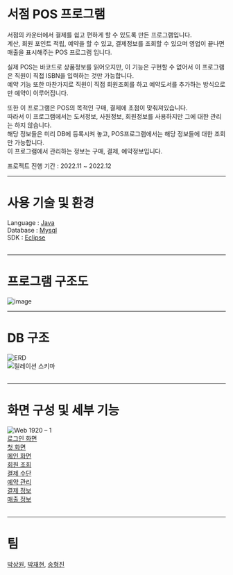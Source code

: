# 서점 POS 프로그램

서점의 카운터에서 결제를 쉽고 편하게 할 수 있도록 만든 프로그램입니다.  
계산, 회원 포인트 적립, 예약을 할 수 있고, 결제정보를 조회할 수 있으며 영업이 끝나면 매출을 표시해주는 POS 프로그램 입니다.  

실제 POS는 바코드로 상품정보를 읽어오지만, 이 기능은 구현할 수 없어서 이 프로그램은 직원이 직접 ISBN을 입력하는 것만 가능합니다.  
예약 기능 또한 마찬가지로 직원이 직접 회원조회를 하고 예약도서를 추가하는 방식으로만 예약이 이루어집니다.  

또한 이 프로그램은 POS의 목적인 구매, 결제에 초점이 맞춰져있습니다.  
따라서 이 프로그램에서는 도서정보, 사원정보, 회원정보를 사용하지만 그에 대한 관리는 하지 않습니다.   
해당 정보들은 미리 DB에 등록시켜 놓고, POS프로그램에서는 해당 정보들에 대한 조회만 가능합니다.  
이 프로그램에서 관리하는 정보는 구매, 결제, 예약정보입니다.  

프로젝트 진행 기간 : 2022.11 ~ 2022.12
<br>

------

# 사용 기술 및 환경
Language : <a href="https://www.java.com/ko/">Java</a>  
Database : <a href="https://www.mysql.com/">Mysql</a>  
SDK : <a href="https://eclipseide.org/">Eclipse</a>  
<br>

------

# 프로그램 구조도
![image](https://github.com/yuzy1022/Book-Store-POS/assets/112682861/4489f3cc-a51a-4f39-b25c-24230bad4d2c)
<br>

------

# DB 구조
![ERD](https://github.com/yuzy1022/Book-Store-POS/assets/112682861/7345e45c-1ed5-41e6-b3ae-5e5146610792)  
![릴레이션 스키마](https://github.com/yuzy1022/Book-Store-POS/assets/112682861/5a3cd7e2-79a9-419f-a486-1ce9fd7e4216)  
<br>

------

# 화면 구성 및 세부 기능
![Web 1920 – 1](https://github.com/yuzy1022/Book-Store-POS/assets/112682861/2ee457da-2a38-454c-a3ea-44f2a5104e0d)  
<a href="https://github.com/yuzy1022/Book-Store-POS/wiki/%ED%99%94%EB%A9%B4-%EB%B0%8F-%EC%84%B8%EB%B6%80-%EA%B8%B0%EB%8A%A5#%EB%A1%9C%EA%B7%B8%EC%9D%B8-%ED%99%94%EB%A9%B4">로그인 화면</a>  
<a href="https://github.com/yuzy1022/Book-Store-POS/wiki/%ED%99%94%EB%A9%B4-%EB%B0%8F-%EC%84%B8%EB%B6%80-%EA%B8%B0%EB%8A%A5#%EC%B2%AB-%ED%99%94%EB%A9%B4">첫 화면</a>  
<a href="https://github.com/yuzy1022/Book-Store-POS/wiki/%ED%99%94%EB%A9%B4-%EB%B0%8F-%EC%84%B8%EB%B6%80-%EA%B8%B0%EB%8A%A5#%EB%A9%94%EC%9D%B8-%ED%99%94%EB%A9%B4">메인 화면</a>  
<a href="https://github.com/yuzy1022/Book-Store-POS/wiki/%ED%99%94%EB%A9%B4-%EB%B0%8F-%EC%84%B8%EB%B6%80-%EA%B8%B0%EB%8A%A5#%ED%9A%8C%EC%9B%90-%EC%A1%B0%ED%9A%8C">회원 조회</a>  
<a href="https://github.com/yuzy1022/Book-Store-POS/wiki/%ED%99%94%EB%A9%B4-%EB%B0%8F-%EC%84%B8%EB%B6%80-%EA%B8%B0%EB%8A%A5#%EA%B2%B0%EC%A0%9C-%EC%88%98%EB%8B%A8">결제 수단</a>  
<a href="https://github.com/yuzy1022/Book-Store-POS/wiki/%ED%99%94%EB%A9%B4-%EB%B0%8F-%EC%84%B8%EB%B6%80-%EA%B8%B0%EB%8A%A5#%EC%98%88%EC%95%BD-%EA%B4%80%EB%A6%AC">예약 관리</a>  
<a href="https://github.com/yuzy1022/Book-Store-POS/wiki/%ED%99%94%EB%A9%B4-%EB%B0%8F-%EC%84%B8%EB%B6%80-%EA%B8%B0%EB%8A%A5#%EA%B2%B0%EC%A0%9C%EC%A0%95%EB%B3%B4">결제 정보</a>  
<a href="https://github.com/yuzy1022/Book-Store-POS/wiki/%ED%99%94%EB%A9%B4-%EB%B0%8F-%EC%84%B8%EB%B6%80-%EA%B8%B0%EB%8A%A5#%EB%A7%A4%EC%B6%9C-%EC%A0%95%EB%B3%B4">매출 정보</a>  
<br>

------

# 팀
<a href="https://github.com/yuzy1022">박상원</a>, <a href="https://github.com/DapsipniPotato">박재현</a>, <a href="https://github.com/SongHyeongJin">송형진</a>
